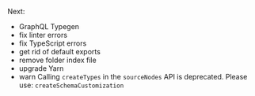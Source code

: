 Next:

- GraphQL Typegen
- fix linter errors
- fix TypeScript errors
- get rid of default exports
- remove folder index file
- upgrade Yarn
- warn Calling `createTypes` in the `sourceNodes` API is deprecated. Please use: `createSchemaCustomization`
